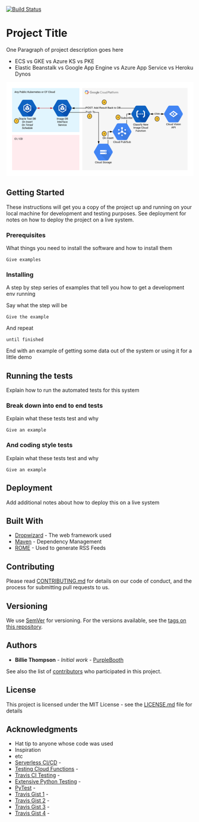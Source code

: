 [![Build Status](https://api.travis-ci.org/kunwar89/test-gcf.svg?branch=master)](https://travis-ci.org/kunwar89/test-gcf)

# Project Title

One Paragraph of project description goes here

* ECS vs GKE vs Azure KS vs PKE
* Elastic Beanstalk vs Google App Engine vs Azure App Service vs Heroku Dynos

<img src="./Cloud Vision Fun.png"/>

## Getting Started

These instructions will get you a copy of the project up and running on your local machine for development and testing purposes. See deployment for notes on how to deploy the project on a live system.

### Prerequisites

What things you need to install the software and how to install them

```
Give examples
```

### Installing

A step by step series of examples that tell you how to get a development env running

Say what the step will be

```
Give the example
```

And repeat

```
until finished
```

End with an example of getting some data out of the system or using it for a little demo

## Running the tests

Explain how to run the automated tests for this system

### Break down into end to end tests

Explain what these tests test and why

```
Give an example
```

### And coding style tests

Explain what these tests test and why

```
Give an example
```

## Deployment

Add additional notes about how to deploy this on a live system

## Built With

* [Dropwizard](http://www.dropwizard.io/1.0.2/docs/) - The web framework used
* [Maven](https://maven.apache.org/) - Dependency Management
* [ROME](https://rometools.github.io/rome/) - Used to generate RSS Feeds

## Contributing

Please read [CONTRIBUTING.md](https://gist.github.com/PurpleBooth/b24679402957c63ec426) for details on our code of conduct, and the process for submitting pull requests to us.

## Versioning

We use [SemVer](http://semver.org/) for versioning. For the versions available, see the [tags on this repository](https://github.com/your/project/tags). 

## Authors

* **Billie Thompson** - *Initial work* - [PurpleBooth](https://github.com/PurpleBooth)

See also the list of [contributors](https://github.com/your/project/contributors) who participated in this project.

## License

This project is licensed under the MIT License - see the [LICENSE.md](LICENSE.md) file for details

## Acknowledgments

* Hat tip to anyone whose code was used
* Inspiration
* etc
* [Serverless CI/CD](https://blog.hubwa.re/continuous-deployment-for-serverless-google-cloud-functions-175b0756be28) - 
* [Testing Cloud Functions](https://cloud.google.com/functions/docs/testing/test-background) - 
* [Travis CI Testing](https://blog.travis-ci.com/2018-01-25-what-is-ci-part-2) - 
* [Extensive Python Testing](https://towardsdatascience.com/extensive-python-testing-on-travis-ci-4c24db9bf961) - 
* [PyTest](https://docs.pytest.org/en/latest/) - 
* [Travis Gist 1](https://gist.github.com/mderazon/5a5b50d92f4c4adaf44d5f49dd95d0ef) -
* [Travis Gist 2](https://gist.github.com/HarvsG/967664a5e927092bc7a18ff95d3dde69) -
* [Travis Gist 3](https://gist.github.com/mjackson/5887963e7d8b8fb0615416c510ae8857) -
* [Travis Gist 4](https://www.drzon.net/posts/automatic-deployments-to-google-cloud-functions-with-travis-ci/) -


